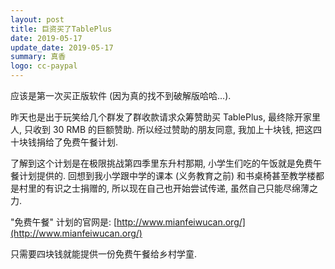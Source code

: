 ```yaml
---
layout: post
title: 巨资买了TablePlus
date: 2019-05-17
update_date: 2019-05-17
summary: 真香
logo: cc-paypal
---
```


应该是第一次买正版软件 (因为真的找不到破解版哈哈...).

昨天也是出于玩笑给几个群发了群收款请求众筹赞助买 TablePlus, 最终除开家里人, 只收到 30 RMB 的巨额赞助. 所以经过赞助的朋友同意, 我加上十块钱, 把这四十块钱捐给了免费午餐计划.

了解到这个计划是在极限挑战第四季里东升村那期, 小学生们吃的午饭就是免费午餐计划提供的. 回想到我小学跟中学的课本 (义务教育之前) 和书桌椅甚至教学楼都是村里的有识之士捐赠的, 所以现在自己也开始尝试传递, 虽然自己只能尽绵薄之力.

"免费午餐" 计划的官网是: [http://www.mianfeiwucan.org/](http://www.mianfeiwucan.org/)

只需要四块钱就能提供一份免费午餐给乡村学童.

